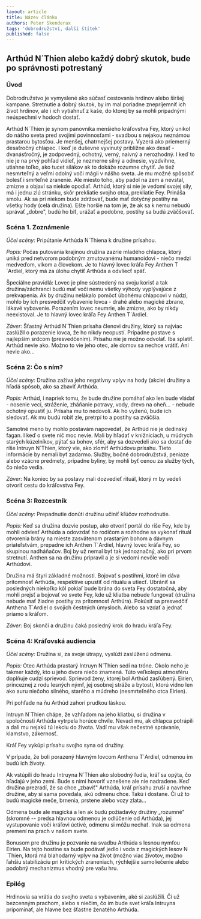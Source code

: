 ```yaml
---
layout: article
title: Název článku
authors: Peter Skenderax
tags: 'dobrodružství, další štítek'
published: false
---
```


## Arthúd N´Thien alebo každý dobrý skutok, bude po správnosti potrestaný 

### Úvod 

Dobrodružstvo je vymyslené ako súčasť cestovania hrdinov alebo širšej kampane. Stretnutie a dobrý skutok, by im mal poriadne znepríjemniť ich život hrdinov, ale i ich vytiahnuť z kaše, do ktorej by sa mohli prípadnými neúspechmi v hodoch dostať. 

Arthúd N´Thien je synom panovníka menšieho kráľovstva Fey, ktorý unikol do nášho sveta pred svojimi povinnosťami - svadbou s nejakou neznámou prastarou bytosťou. Je menšej, chatrnejšej postavy. Vyzerá ako priemerný desaťročný chlapec. I keď je duševne vyvinutý približne ako desať - dvanásťročný, je zodpovedný, ochotný, verný, naivný a nerozhodný. I keď to nie je na prvý pohľad vidieť, je nezmerne silný a odnesie, vyzdvihne, utiahne toľko, ako tucet silákov ak to dokáže rozumne chytiť. Je tiež nesmrteľný a veľmi odolný voči mágii v nášho sveta. Je mu možné spôsobiť bolesť i smrteľné zranenie. Ale miesto toho, aby padol na zem a nevstal, zmizne a objaví sa niekde opodiaľ. Arthúd, ktorý si nie je vedomí svojej sily, má i jednu zlú stránku, skôr prekliatie svojho otca, prekliatie Fey. Prináša smolu. Ak sa pri niekom bude zdržovať, bude mať dotyčný postihy na všetky hody (celá družina). Ešte horšie na tom je, že ak sa k nemu nebudú správať „dobre", budú ho biť, urážať a podobne, postihy sa budú zväčšovať. 

### Scéna 1\. Zoznámenie 

_Účel scény:_ Pripútanie Arthúda N´Thiena k družine prísahou. 

_Popis:_ Počas putovania krajinou družina zazrie mladého chlapca, ktorý uniká pred netvorom podobným zmutovanému humanoidovi - niečo medzi medveďom, vlkom a človekom. Je to hlavný lovec kráľa Fey Anthen T´Ardiel, ktorý má za úlohu chytiť Arthúda a odvliecť späť. 

Špeciálne pravidlá: Lovec je plne sústredený na svoju korisť a tak družina/záchranci budú mať voči nemu všetky výhody vyplývajúce z prekvapenia. Ak by družinu nelákalo pomôcť úbohému chlapcovi v núdzi, mohlo by ich presvedčiť vybavenie lovca - drahé alebo magické zbrane, lákavé vybavenie. Porazením lovec neumrie, ale zmizne, ako by nikdy neexistoval. Je to  hlavný lovec kráľa Fey Anthen T´Ardiel. 

_Záver:_ Šťastný Arthúd N´Thien prísaha členovi družiny, ktorý sa najviac zaslúžil o porazenie lovca, že ho nikdy neopustí. Prípadne postave s najlepším srdcom (presvedčením). Prísahu nie je možno odvolať. Iba splatiť. Arthúd nevie ako. Možno to vie jeho otec, ale domov sa nechce vrátiť. Ani nevie ako... 

### Scéna 2: Čo s ním? 

_Účel scény:_ Družina zažíva jeho negatívny vplyv na hody (akcie) družiny a hľadá spôsob, ako sa zbaviť Arthúda. 

_Popis:_ Arthúd, i napriek tomu, že bude družine pomáhať ako len bude vládať - nosenie vecí, stráženie, zháňanie potravy, vody, drevo na oheň... - nebude ochotný opustiť ju. Prísaha mu to nedovolí. Ak ho vyženú, bude ich sledovať. Ak mu budú robiť zle, pretrpí to a postihy sa zväčšia. 

Samotné meno by mohlo postavám napovedať, že Arthúd nie je dedinský fagan. I keď o svete nič moc nevie. Mali by hľadať v knižniciach, u múdrych starých kúzelníkov, pýtať sa bohov, sfér, aby sa dozvedeli ako sa dostať do ríše Intruyn N´Thien, ktorý vie, ako zlomiť Arthúdovu prísahu. Tieto informácie by nemali byť zadarmo. Služby, bočné dobrodružstvá, peniaze alebo vzácne predmety, prípadne byliny, by mohli byť cenou za služby tých, čo niečo vedia. 

_Záver:_ Na koniec by sa postavy mali dozvedieť rituál, ktorý m by vedeli otvoriť cestu do kráľovstva Fey. 

### Scéna 3: Rozcestník 

_Účel scény:_ Prepadnutie donúti družinu učiniť kľúčov rozhodnutie. 

_Popis:_ Keď sa družina dozvie postup, ako otvoriť portál do ríše Fey, kde by mohli odviesť Arthúda a odovzdať ho rodičom a rozhodne sa vykonať rituál otvorenia brány na mieste zasvätenom prastarým bohom a dávnym priateľstvám, prepadne ich Anthen T´Ardiel, hlavný lovec kráľa Fey, so skupinou nadháňačov. Boj by už nemal byť tak jednoznačný, ako pri prvom stretnutí. Anthen sa na družinu pripravil a je si vedomí nevôle voči Arthúdovi. 

Družina má štyri základné možnosti. Bojovať s postihmi, ktoré im dáva prítomnosť Arthúda, respektíve upustiť od rituálu a utiecť. Ubrániť sa posledných niekoľko kôl pokiaľ bude brána do sveta Fey dostatočná, aby mohli prejsť a bojovať vo svete Fey, kde už kliatba nebude fungovať (družina nebude mať žiadne postihy za prítomnosť Arthúra). Pokúsiť sa presvedčiť Anthena T´Ardiel o svojich čestných úmysloch. Alebo sa vzdať a jednať priamo s kráľom. 

_Záver:_ Boj skončí a družinu čaká posledný krok do hradu kráľa Fey. 

### Scéna 4: Kráľovská audiencia 

_Účel scény:_ Družina si, za svoje útrapy, vyslúži zaslúženú odmenu. 

_Popis:_ Otec Arthúda prastarý Intruyn N´Thien sedí na tróne. Okolo neho je takmer každý, kto u jeho dvora niečo znamená. Túto veľkolepú atmosféru doplňuje cudzí sprievod. Sprievod ženy, ktorej bol Arthúd zasľúbený. Eirien, princeznej z rodu lesných nýmf, jej osobnej stráže a bytosti, ktorú vidno len ako auru niečoho silného, starého a múdreho (nesmrteľného otca Eirien). 

Pri pohľade na ňu Arthúd zahorí prudkou láskou. 

Intruyn N´Thien chápe, že vzhľadom na jeho kliatbu, si družina v spoločnosti Arthúda vytrpela horúce chvíle. Nevadí mu, ak chlapca potrápili a dali mu nejakú tú lekciu do života. Vadí mu však nečestné správanie, klamstvo, zákernosť. 

Kráľ Fey vykúpi prísahu svojho syna od družiny. 

V prípade, že boli porazený hlavným lovcom Anthena T´Ardiel, odmenou im budú ich životy. 

Ak vstúpili do hradu Intruyna N´Thien ako slobodný ľudia, kráľ sa opýta, čo hľadajú v jeho zemi. Bude s nimi hovoriť vznešene ale nie nadradene. Keď družina prezradí, že sa chce „zbaviť"  Arthúda, kráľ prísahu zruší a navrhne družine, aby si sama povedala, akú odmenu chce. Takú i dostane. Či už to budú magické meče, brnenia, prstene alebo vozy zlata... 

Odmena bude ale magická a len ak budú požiadavky družiny „rozumné" (skromné -- predsa hlavnou odmenou je odlúčenie od Arthúda), jej vystupovanie voči kráľovi úctivé, odmenu si môžu nechať. Inak sa odmena premení na prach v našom svete. 

Bonusom pre družinu je pozvanie na svadbu Arthúda  s lesnou nymfou Eirien. Na tejto hostine sa bude podávať jedlo i voda z magických lesov N´Thien, ktorá má blahodarný vplyv na život (možno viac životov, možno ľahšiu stabilizáciu pri kritických zraneniach, rýchlejšie samoliečenie alebo podobný mechanizmus vhodný pre vašu hru. 

### Epilóg 

Hrdinovia sa vrátia do svojho sveta s vybavením, aké si zaslúžili. Či už bezcenným prachom, alebo s niečim, čo im bude svet kráľa Intruyna pripomínať, ale hlavne bez šťastne ženatého Arthúda.
